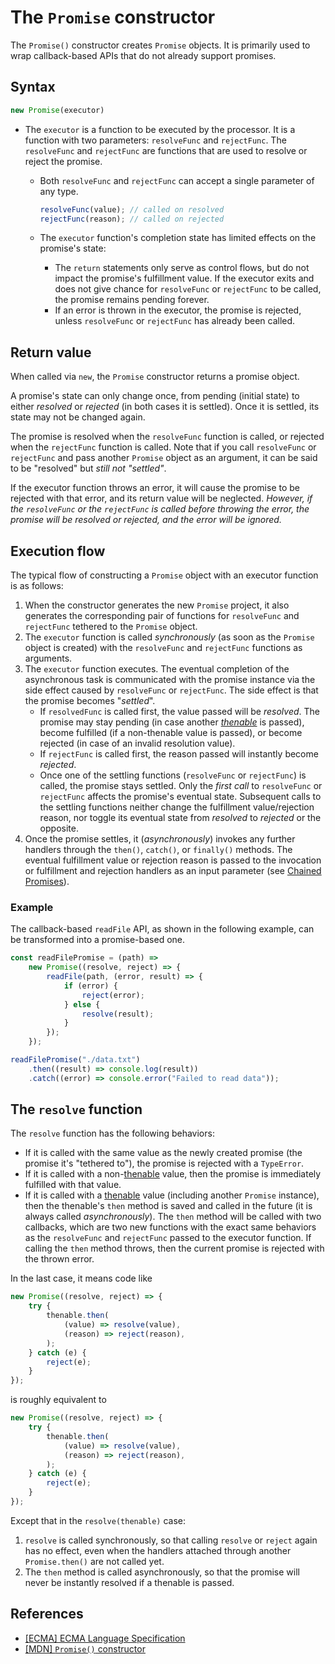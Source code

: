 # The `Promise` constructor

The `Promise()` constructor creates `Promise` objects. It is primarily used to wrap callback-based APIs that do not already support promises.

## Syntax

```js
new Promise(executor)
```

* The `executor` is a function to be executed by the processor. It is a function with two parameters: `resolveFunc` and `rejectFunc`. The `resolveFunc` and `rejectFunc` are functions that are used to resolve or reject the promise.
    * Both `resolveFunc` and `rejectFunc` can accept a single parameter of any type.

        ```js
        resolveFunc(value); // called on resolved
        rejectFunc(reason); // called on rejected
        ```
    * The `executor` function's completion state has limited effects on the promise's state:
        * The `return` statements only serve as control flows, but do not impact the promise's fulfillment value. If the executor exits and does not give chance for `resolveFunc` or `rejectFunc` to be called, the promise remains pending forever.
        * If an error is thrown in the executor, the promise is rejected, unless `resolveFunc` or `rejectFunc` has already been called.

## Return value

When called via `new`, the `Promise` constructor returns a promise object.

A promise's state can only change once, from pending (initial state) to either _resolved_ or _rejected_ (in both cases it is settled). Once it is settled, its state may not be changed again.

The promise is resolved when the `resolveFunc` function is called, or rejected when the `rejectFunc` function is called. Note that if you call `resolveFunc` or `rejectFunc` and pass another `Promise` object as an argument, it can be said to be "resolved" but _still not "settled"_.

If the executor function throws an error, it will cause the promise to be rejected with that error, and its return value will be neglected. _However, if the `resolveFunc` or the `rejectFunc` is called before throwing the error, the promise will be resolved or rejected, and the error will be ignored._

## Execution flow

The typical flow of constructing a `Promise` object with an executor function is as follows:

1. When the constructor generates the new `Promise` project, it also generates the corresponding pair of functions for `resolveFunc` and `rejectFunc` tethered to the `Promise` object.
2. The `executor` function is called _synchronously_ (as soon as the `Promise` object is created) with the `resolveFunc` and `rejectFunc` functions as arguments.
3. The `executor` function executes. The eventual completion of the asynchronous task is communicated with the promise instance via the side effect caused by `resolveFunc` or `rejectFunc`. The side effect is that the promise becomes "_settled_".
    * If `resolvedFunc` is called first, the value passed will be _resolved_. The promise may stay pending (in case another [_thenable_](./Thenable.md) is passed), become fulfilled (if a non-thenable value is passed), or become rejected (in case of an invalid resolution value).
    * If `rejectFunc` is called first, the reason passed will instantly become _rejected_.
    * Once one of the settling functions (`resolveFunc` or `rejectFunc`) is called, the promise stays settled. Only the _first call_ to `resolveFunc` or `rejectFunc` affects the promise's eventual state. Subsequent calls to the settling functions neither change the fulfillment value/rejection reason, nor toggle its eventual state from _resolved_ to _rejected_ or the opposite.
4. Once the promise settles, it (_asynchronously_) invokes any further handlers through the `then()`, `catch()`, or `finally()` methods. The eventual fulfillment value or rejection reason is passed to the invocation or fulfillment and rejection handlers as an input parameter (see [Chained Promises](./Chained%20Promises.md)).

### Example

The callback-based `readFile` API, as shown in the following example, can be transformed into a promise-based one.

```js
const readFilePromise = (path) =>
    new Promise((resolve, reject) => {
        readFile(path, (error, result) => {
            if (error) {
                reject(error);
            } else {
                resolve(result);
            }
        });
    });

readFilePromise("./data.txt")
    .then((result) => console.log(result))
    .catch((error) => console.error("Failed to read data"));
```

## The `resolve` function

The `resolve` function has the following behaviors:

* If it is called with the same value as the newly created promise (the promise it's "tethered to"), the promise is rejected with a `TypeError`.
* If it is called with a non-[thenable](./Thenable.md) value, then the promise is immediately fulfilled with that value.
* If it is called with a [thenable](./Thenable.md) value (including another `Promise` instance), then the thenable's `then` method is saved and called in the future (it is always called _asynchronously_). The `then` method will be called with two callbacks, which are two new functions with the exact same behaviors as the `resolveFunc` and `rejectFunc` passed to the executor function. If calling the `then` method throws, then the current promise is rejected with the thrown error.

In the last case, it means code like

```js
new Promise((resolve, reject) => {
    try {
        thenable.then(
            (value) => resolve(value),
            (reason) => reject(reason),
        );
    } catch (e) {
        reject(e);
    }
});
```

is roughly equivalent to

```js
new Promise((resolve, reject) => {
    try {
        thenable.then(
            (value) => resolve(value),
            (reason) => reject(reason),
        );
    } catch (e) {
        reject(e);
    }
});
```

Except that in the `resolve(thenable)` case:

1. `resolve` is called synchronously, so that calling `resolve` or `reject` again has no effect, even when the handlers attached through another `Promise.then()` are not called yet.
2. The `then` method is called asynchronously, so that the promise will never be instantly resolved if a thenable is passed.

## References

* [[ECMA] ECMA Language Specification](https://tc39.es/ecma262/multipage/control-abstraction-objects.html#sec-promise-constructor)
* [[MDN] `Promise()` constructor](https://developer.mozilla.org/en-US/docs/Web/JavaScript/Reference/Global_Objects/Promise/Promise)